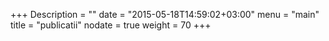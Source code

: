 +++
Description = ""
date = "2015-05-18T14:59:02+03:00"
menu = "main"
title = "publicatii"
nodate = true
weight = 70
+++
